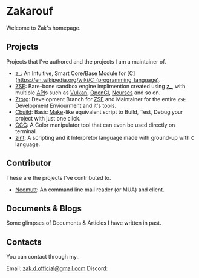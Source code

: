 # Zakarouf

Welcome to Zak's homepage.

## Projects

Projects that I've authored and the projects I am a maintainer of.

* [z_](https://zakarouf.github.com/z_): An Intuitive, Smart Core/Base Module for [C](https://en.wikipedia.org/wiki/C_(programming_language).
* [ZSE](): Bare-bone sandbox engine implimention created using [z_](), with multiple [API](https://en.wikipedia.org/wiki/API)s such as [Vulkan](), [OpenGl](), [Ncurses]() and so on.
* [Ztorg](): Development Branch for [ZSE]() and Maintainer for the entire `ZSE` Development Enviourment and it's tools.
* [Cbuild](): Basic [Make]()-like equivalent script to Build, Test, Debug your project with just one click.
* [CCC](): A Color manipulator tool that can even be used directly on terminal.
* [zint](): A scripting and it Interpretor language made with ground-up with `C` language.

## Contributor

These are the projects I've contributed to.

* [Neomutt](https://neomutt.org): An command line mail reader (or MUA) and client.

## Documents & Blogs

Some glimpses of Documents & Articles I have written in past.

## Contacts

You can contact through my..

Email: zak.d.official@gmail.com
Discord:

